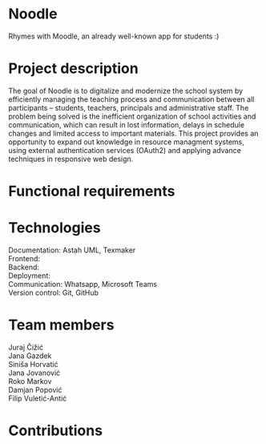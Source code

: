# Noodle
Rhymes with Moodle, an already well-known app for students :)
# Project description 
The goal of Noodle is to digitalize and modernize the school system by efficiently managing the teaching process and communication between all participants – students, teachers, principals and administrative staff. The problem being solved is the inefficient organization of school activities and communication, which can result in lost information, delays in schedule changes and limited access to important materials. This project provides an opportunity to expand out knowledge in resource managment systems, using external authentication services (OAuth2) and applying advance techniques in responsive web design. 
# Functional requirements

# Technologies
Documentation: Astah UML, Texmaker<br/>
Frontend:<br/>
Backend:<br/>
Deployment:<br/>
Communication: Whatsapp, Microsoft Teams <br/>
Version control: Git, GitHub<br/>
# Team members
Juraj Čižić<br/>Jana Gazdek<br/>Siniša Horvatić<br/>Jana Jovanović<br/>Roko Markov<br/>Damjan Popović<br/>Filip Vuletić-Antić

# Contributions
